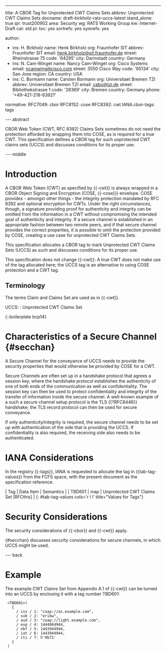 ---
title: A CBOR Tag for Unprotected CWT Claims Sets
abbrev: Unprotected CWT Claims Sets
docname: draft-birkholz-rats-uccs-latest
stand_alone: true
ipr: trust200902
area: Security
wg: RATS Working Group
kw: Internet-Draft
cat: std
pi:
  toc: yes
  sortrefs: yes
  symrefs: yes

author:
- ins: H. Birkholz
  name: Henk Birkholz
  org: Fraunhofer SIT
  abbrev: Fraunhofer SIT
  email: henk.birkholz@sit.fraunhofer.de
  street: Rheinstrasse 75
  code: '64295'
  city: Darmstadt
  country: Germany
- ins: N. Cam-Winget
  name: Nancy Cam-Winget
  org: Cisco Systems
  email: ncamwing@cisco.com
  street: 3550 Cisco Way
  code: '95134'
  city: San Jose
  region: CA
  country: USA
- ins: C. Bormann
  name: Carsten Bormann
  org: Universitaet Bremen TZI
  abbrev: Universitaet Bremen TZI
  email: cabo@tzi.de
  street: Bibliothekstrasse 1
  code: '28369'
  city: Bremen
  country: Germany
  phone: '+49-421-218-63921'

normative:
  RFC7049: cbor
  RFC8152: cose
  RFC8392: cwt
  IANA.cbor-tags: tags

--- abstract

CBOR Web Token (CWT, RFC 8392) Claims Sets sometimes do not need the protection afforded by wrapping them into COSE, as is required for a true CWT.  This specification defines a CBOR tag for such unprotected CWT claims sets (UCCS) and discusses conditions for its proper use.

--- middle

# Introduction

A CBOR Web Token (CWT) as specified by {{-cwt}} is always wrapped in a CBOR Object Signing and Encryption (COSE, {{-cose}}) envelope. COSE provides - amongst other things - the integrity protection mandated by RFC 8392 and optional encryption for CWTs. Under the right circumstances, though, a signature providing proof for authenticity and integrity can be omitted from the information in a CWT without compromising the intended goal of authenticity and integrity. If a secure channel is established in an appropriate fashion between two remote peers, and if that secure channel provides the correct properties, it is possible to omit the protection provided by COSE, creating a use case for unprotected CWT Claims Sets.

This specification allocates a CBOR tag to mark Unprotected CWT Claims Sets (UCCS) as such and discusses conditions for its proper use.

This specification does not change {{-cwt}}: A true CWT does not make use of the tag allocated here; the UCCS tag is an alternative to using COSE protection and a CWT tag.

## Terminology

The terms Claim and Claims Set are used as in {{-cwt}}.

UCCS:
: Unprotected CWT Claims Set

{::boilerplate bcp14}

# Characteristics of a Secure Channel {#secchan}

A Secure Channel for the conveyance of UCCS needs to provide the security properties that would otherwise be provided by COSE for a CWT.

Secure Channels are often set up in a handshake protocol that agrees a session key, where the handshake protocol establishes the authenticity of one of both ends of the communication as well as confidentiality.  The session key can then be used to protect confidentiality and integrity of the transfer of information inside the secure channel.  A well-known example of a such a secure channel setup protocol is the TLS {{?RFC8446}} handshake; the TLS record protocol can then be used for secure conveyance.

If only authenticity/integrity is required, the secure channel needs to be set up with authentication of the side that is providing the UCCS.  If confidentiality is also required, the receiving side also needs to be authenticated.

IANA Considerations
============

In the registry {{-tags}},
IANA is requested to allocate the tag in {{tab-tag-values}} from the
FCFS space, with the present document as the specification reference.

| Tag    | Data Item | Semantics                            |
| TBD601 | map       | Unprotected CWT Claims Set [RFCthis] |
{: #tab-tag-values cols='r l l' title="Values for Tags"}


Security Considerations
============

The security considerations of {{-cbor}} and {{-cwt}} apply.

{#secchan} discusses security considerations for secure channels, in which UCCS might be used.

--- back

# Example

The example CWT Claims Set from Appendix A.1 of {{-cwt}} can be turned into an UCCS by enclosing it with a tag number TBD601:

~~~~
 <TBD601>(
   {
     / iss / 1: "coap://as.example.com",
     / sub / 2: "erikw",
     / aud / 3: "coap://light.example.com",
     / exp / 4: 1444064944,
     / nbf / 5: 1443944944,
     / iat / 6: 1443944944,
     / cti / 7: h'0b71'
   }
 )
~~~~
